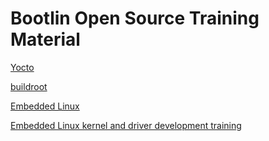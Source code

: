 
# Bootlin Open Source Training Material

[Yocto](https://bootlin.com/doc/training/yocto/)

[buildroot](https://bootlin.com/doc/training/buildroot/)

[Embedded Linux](https://bootlin.com/doc/training/embedded-linux/)

[Embedded Linux kernel and driver development training](https://bootlin.com/doc/training/linux-kernel/)
